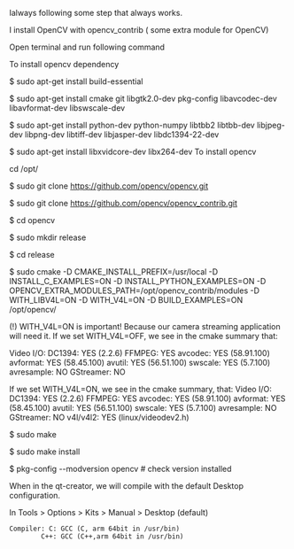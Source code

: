 Ialways following some step that always works.

I install OpenCV with opencv_contrib ( some extra module for OpenCV)

Open terminal and run following command

To install opencv dependency

$ sudo apt-get install build-essential

$ sudo apt-get install cmake git libgtk2.0-dev pkg-config libavcodec-dev libavformat-dev libswscale-dev

$ sudo apt-get install python-dev python-numpy libtbb2 libtbb-dev libjpeg-dev libpng-dev libtiff-dev libjasper-dev libdc1394-22-dev

$ sudo apt-get install libxvidcore-dev libx264-dev
To install opencv

cd /opt/

$ sudo git clone https://github.com/opencv/opencv.git

$ sudo git clone https://github.com/opencv/opencv_contrib.git

$ cd opencv

$ sudo mkdir release

$ cd release

$ sudo cmake -D CMAKE_INSTALL_PREFIX=/usr/local -D INSTALL_C_EXAMPLES=ON -D INSTALL_PYTHON_EXAMPLES=ON -D OPENCV_EXTRA_MODULES_PATH=/opt/opencv_contrib/modules -D WITH_LIBV4L=ON -D WITH_V4L=ON -D BUILD_EXAMPLES=ON /opt/opencv/

(!) WITH_V4L=ON is important! Because our camera streaming application will need it. If we set WITH_V4L=OFF, we see in the cmake summary that:

   Video I/O:
     DC1394:                      YES (2.2.6)
     FFMPEG:                      YES
       avcodec:                   YES (58.91.100)
       avformat:                  YES (58.45.100)
       avutil:                    YES (56.51.100)
       swscale:                   YES (5.7.100)
       avresample:                NO
     GStreamer:                   NO

If we set WITH_V4L=ON, we see in the cmake summary, that:
    Video I/O:
    DC1394:                      YES (2.2.6)
    FFMPEG:                      YES
      avcodec:                   YES (58.91.100)
      avformat:                  YES (58.45.100)
      avutil:                    YES (56.51.100)
      swscale:                   YES (5.7.100)
      avresample:                NO
    GStreamer:                   NO
    v4l/v4l2:                    YES (linux/videodev2.h)





$ sudo make

$ sudo make install

$ pkg-config --modversion opencv # check version installed

When in the qt-creator, we will compile with the default Desktop configuration. 

  In Tools > Options > Kits > Manual > Desktop (default)

    Compiler: C: GCC (C, arm 64bit in /usr/bin)
            C++: GCC (C++,arm 64bit in /usr/bin)



